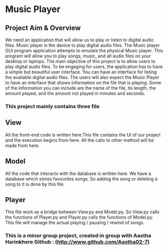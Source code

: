 # Music Player #


## Project Aim & Overview ##
We need an application that will allow us to play or listen to digital audio files. Music player is the device to play digital audio files. The Music player GUI program application attempts to emulate the physical Music player. This program will allow you to play songs, music, and all audio files on your desktop or laptops.
The main objective of this project is to allow users to play digital audio files. To be engaging for users, the application has to have a simple but beautiful user interface.
You can have an interface for listing the available digital audio files. The users will also expect the Music Player to have an interface that shows information on the file that is playing. Some of the information you can include are the name of the file, its length, the amount played, and the amount not played in minutes and seconds.

### This project mainly contains three file ###


## View ##
All the front-end code is written here.This file contains the UI of our project and the execution begins from here. All the calls to other method will be made from here.

## Model ##
All the code that interacts with the database is written here. We have a database which stores favourites songs. So adding the song or deleting a song to it is done by this file.

## Player ##
This file work as a bridge between View.py and Model.py. So View.py calls the functions of Player.py and Player.py calls the functions of Model.py. This file will manage the actual playing / pausing / rewind of songs.



### This is a minor group project, created in group with Aastha Harinkhere Github : (http://www.github.com/Aastha02-7) ###